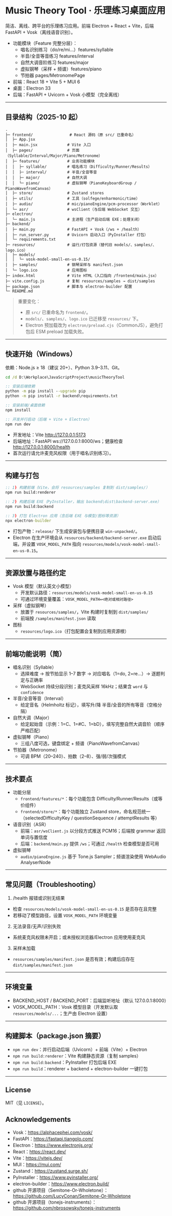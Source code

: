 # Music Theory Tool · 乐理练习桌面应用

简洁、离线、跨平台的乐理练习应用。前端 Electron + React + Vite，后端 FastAPI + Vosk（离线语音识别）。

- 功能模块（Feature 完整分层）：
  - 唱名识别练习（do/re/mi…）features/syllable
  - 半音/全音等音练习 features/interval
  - 自然大调音阶练习 features/major
  - 虚拟钢琴（采样 + 频谱）features/piano
  - 节拍器 pages/MetronomePage
- 前端：React 18 + Vite 5 + MUI 6
- 桌面：Electron 33
- 后端：FastAPI + Uvicorn + Vosk 小模型（完全离线）

---

## 目录结构（2025-10 起）

```text
.
├─ frontend/                # React 源码（原 src/ 已重命名）
│  ├─ App.jsx
│  ├─ main.jsx             # Vite 入口
│  ├─ pages/               # 页面（Syllable/Interval/Major/Piano/Metronome）
│  ├─ features/            # 业务功能模块
│  │  ├─ syllable/         # 唱名练习（Difficulty/Runner/Results）
│  │  ├─ interval/         # 半音/全音等音
│  │  ├─ major/            # 自然大调
│  │  └─ piano/            # 虚拟钢琴（PianoKeyboardGroup / PianoWavefromCanvas）
│  ├─ store/               # Zustand stores
│  ├─ utils/               # 工具（solfege/enharmonic/time）
│  ├─ audio/               # mic/pianoEngine/pcm-processor（Worklet）
│  └─ asr/                 # wsClient（与后端 WebSocket 交互）
├─ electron/
│  └─ main.js              # 主进程（生产启动后端 EXE；处理关闭）
├─ backend/
│  ├─ main.py              # FastAPI + Vosk（/ws + /health）
│  ├─ run_server.py        # Uvicorn 启动入口（PyInstaller 打包）
│  └─ requirements.txt
├─ resources/              # 运行/打包资源（替代旧 models/、samples/、logo.ico）
│  ├─ models/
│  │  └─ vosk-model-small-en-us-0.15/
│  ├─ samples/             # 钢琴采样与 manifest.json
│  └─ logo.ico             # 应用图标
├─ index.html              # Vite HTML（入口指向 /frontend/main.jsx）
├─ vite.config.js          # 复制 resources/samples → dist/samples
├─ package.json            # 脚本与 electron-builder 配置
└─ README.md
```

> 重要变化：
> - 原 `src/` 已重命名为 `frontend/`。
> - `models/`、`samples/`、`logo.ico` 已迁移至 `resources/` 下。
> - Electron 预加载改为 `electron/preload.cjs`（CommonJS），避免打包后 ESM preload 加载失败。

---

## 快速开始（Windows）

依赖：Node.js ≥ 18（建议 20+）、Python 3.9–3.11、Git。

```bat
cd /d D:\Workplace\JavaScriptProject\musicTheoryTool

:: 安装后端依赖
python -m pip install --upgrade pip
python -m pip install -r backend\requirements.txt

:: 安装前端/桌面依赖
npm install

:: 开发并行启动（后端 + Vite + Electron）
npm run dev
```

- 开发地址：Vite http://127.0.0.1:5173
- 后端地址：FastAPI ws://127.0.0.1:8000/ws；健康检查 http://127.0.0.1:8000/health
- 首次运行请允许麦克风权限（用于唱名识别练习）。

---

## 构建与打包

```bat
:: 1) 构建前端（Vite，会将 resources/samples 复制到 dist/samples/）
npm run build:renderer

:: 2) 构建后端 EXE（PyInstaller，输出 backend\dist\backend-server.exe）
npm run build:backend

:: 3) 打包 Electron 应用（含后端 EXE 与模型/图标等资源）
npx electron-builder
```

- 打包产物：`release/` 下生成安装包与便携目录 `win-unpacked/`。
- Electron 在生产环境会从 `resources/backend/backend-server.exe` 启动后端，并设置 `VOSK_MODEL_PATH` 指向 `resources/models/vosk-model-small-en-us-0.15`。

---

## 资源放置与路径约定

- Vosk 模型（默认英文小模型）
  - 开发默认路径：`resources/models/vosk-model-small-en-us-0.15`
  - 可通过环境变量覆盖：`VOSK_MODEL_PATH=<绝对或相对路径>`
- 采样（虚拟钢琴）
  - 放置于 `resources/samples/`，Vite 构建时复制到 `dist/samples/`
  - 前端按 `/samples/manifest.json` 读取
- 图标
  - `resources/logo.ico`（打包配置会复制到应用资源根）
---

## 前端功能说明（简）

- 唱名识别（Syllable）
  - 选择难度 → 按节拍显示 1–7 数字 → 对应唱名（1=do, 2=re…）→ 逐题判定与正确率
  - WebSocket 持续分段识别；麦克风采样 16kHz；结果含 `word` 与 `confidence`
- 半音/全音等音（Interval）
  - 给定音名（Helmholtz 标记），填写升/降 半音/全音的所有等音（空格分隔）
- 自然大调（Major）
  - 给定起始音（示例：1=C、1=#C、1=bD），填写完整自然大调音阶（顺序严格匹配）
- 虚拟钢琴（Piano）
  - 三组八度可选，键盘绑定 + 频谱（PianoWavefromCanvas）
- 节拍器（Metronome）
  - 可调 BPM（20–240）、拍数（2–8）、强/弱/次强模式

---

## 技术要点

- 功能分层
  - `frontend/features/*`：每个功能包含 Difficulty/Runner/Results（或等价组件）
  - `frontend/store/*`：每个功能独立 Zustand store，命名规范统一（selectedDifficultyKey / questionSequence / attemptResults 等）
- 语音识别（ASR）
  - 前端：`asr/wsClient.js` 以分段方式推送 PCM16；后端按 grammar 返回单词与置信度
  - 后端：`backend/main.py` 提供 `/ws`；可通过 `/health` 检查模型是否可用
- 虚拟钢琴
  - `audio/pianoEngine.js` 基于 Tone.js Sampler；频谱渲染使用 WebAudio AnalyserNode
---

## 常见问题（Troubleshooting）

1) /health 报错或识别无结果
- 检查 `resources/models/vosk-model-small-en-us-0.15` 是否存在且完整
- 若移动了模型路径，设置 `VOSK_MODEL_PATH` 环境变量

2) 无法录音/无声/识别失败
- 系统麦克风权限未开启；或未授权浏览器/Electron 应用使用麦克风

3) 采样未加载
- `resources/samples/manifest.json` 是否有效；构建后应存在 `dist/samples/manifest.json`

---

## 环境变量

- BACKEND_HOST / BACKEND_PORT：后端监听地址（默认 127.0.0.1:8000）
- VOSK_MODEL_PATH：Vosk 模型目录（开发默认取 `resources/models/...`；生产由 Electron 设置）

---

## 构建脚本（package.json 摘要）

- `npm run dev`：并行启动后端（Uvicorn）+ 前端（Vite）+ Electron
- `npm run build:renderer`：Vite 构建静态资源（复制 samples）
- `npm run build:backend`：PyInstaller 打包后端 EXE
- `npm run build`：renderer + backend + electron-builder 一键打包

---

## License

MIT（见 `LICENSE`）。

## Acknowledgements
- Vosk：https://alphacephei.com/vosk/
- FastAPI：https://fastapi.tiangolo.com/
- Electron：https://www.electronjs.org/
- React：https://react.dev/
- Vite：https://vitejs.dev/
- MUI：https://mui.com/
- Zustand：https://zustand.surge.sh/
- PyInstaller：https://www.pyinstaller.org/
- electron-builder：https://www.electron.build/
- github 开源项目（Semitone-Or-Wholetone）：https://github.com/LucyConan/Semitone-Or-Wholetone
- github 开源项目（tonejs-instruments）：https://github.com/nbrosowsky/tonejs-instruments